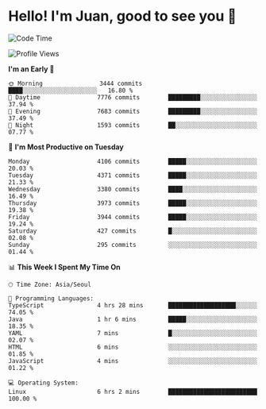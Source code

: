 # Hello! I'm Juan, good to see you 👋

<!--
**Y-k-Y/Y-k-Y** is a ✨ _special_ ✨ repository because its `README.md` (this file) appears on your GitHub profile.

Here are some ideas to get you started:

- 🔭 I’m currently working on ...
- 🌱 I’m currently learning ...
- 👯 I’m looking to collaborate on ...
- 🤔 I’m looking for help with ...
- 💬 Ask me about ...
- 📫 How to reach me: ...
- 😄 Pronouns: ...
- ⚡ Fun fact: ...
-->
<!--
![Profile views](https://gpvc.arturio.dev/Y-k-Y)

[![Omid Nikrah StackOverflow](https://github-readme-stackoverflow.vercel.app/?userID=9517076)](https://stackoverflow.com/users/9517076/i-have-10-fingers)
-->

<!--START_SECTION:waka-->
![Code Time](http://img.shields.io/badge/Code%20Time-1%2C767%20hrs%2019%20mins-blue)

![Profile Views](http://img.shields.io/badge/Profile%20Views-0-blue)

**I'm an Early 🐤** 

```text
🌞 Morning                3444 commits        ████░░░░░░░░░░░░░░░░░░░░░   16.80 % 
🌆 Daytime                7776 commits        █████████░░░░░░░░░░░░░░░░   37.94 % 
🌃 Evening                7683 commits        █████████░░░░░░░░░░░░░░░░   37.49 % 
🌙 Night                  1593 commits        ██░░░░░░░░░░░░░░░░░░░░░░░   07.77 % 
```
📅 **I'm Most Productive on Tuesday** 

```text
Monday                   4106 commits        █████░░░░░░░░░░░░░░░░░░░░   20.03 % 
Tuesday                  4371 commits        █████░░░░░░░░░░░░░░░░░░░░   21.33 % 
Wednesday                3380 commits        ████░░░░░░░░░░░░░░░░░░░░░   16.49 % 
Thursday                 3973 commits        █████░░░░░░░░░░░░░░░░░░░░   19.38 % 
Friday                   3944 commits        █████░░░░░░░░░░░░░░░░░░░░   19.24 % 
Saturday                 427 commits         █░░░░░░░░░░░░░░░░░░░░░░░░   02.08 % 
Sunday                   295 commits         ░░░░░░░░░░░░░░░░░░░░░░░░░   01.44 % 
```


📊 **This Week I Spent My Time On** 

```text
🕑︎ Time Zone: Asia/Seoul

💬 Programming Languages: 
TypeScript               4 hrs 28 mins       ███████████████████░░░░░░   74.05 % 
Java                     1 hr 6 mins         █████░░░░░░░░░░░░░░░░░░░░   18.35 % 
YAML                     7 mins              █░░░░░░░░░░░░░░░░░░░░░░░░   02.07 % 
HTML                     6 mins              ░░░░░░░░░░░░░░░░░░░░░░░░░   01.85 % 
JavaScript               4 mins              ░░░░░░░░░░░░░░░░░░░░░░░░░   01.22 % 

💻 Operating System: 
Linux                    6 hrs 2 mins        █████████████████████████   100.00 % 
```


<!--END_SECTION:waka-->
